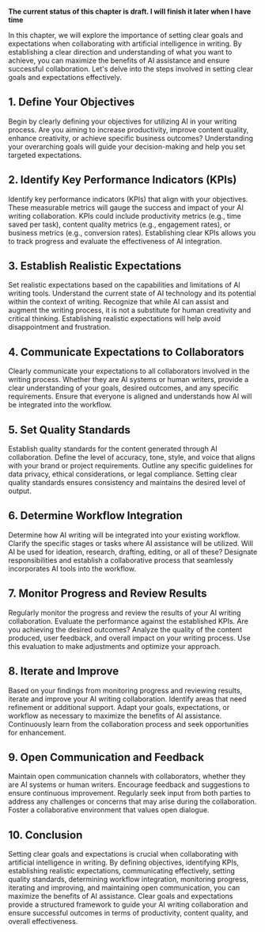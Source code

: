 **The current status of this chapter is draft. I will finish it later when I have time**

In this chapter, we will explore the importance of setting clear goals and expectations when collaborating with artificial intelligence in writing. By establishing a clear direction and understanding of what you want to achieve, you can maximize the benefits of AI assistance and ensure successful collaboration. Let's delve into the steps involved in setting clear goals and expectations effectively.

**1. Define Your Objectives**
-----------------------------

Begin by clearly defining your objectives for utilizing AI in your writing process. Are you aiming to increase productivity, improve content quality, enhance creativity, or achieve specific business outcomes? Understanding your overarching goals will guide your decision-making and help you set targeted expectations.

**2. Identify Key Performance Indicators (KPIs)**
-------------------------------------------------

Identify key performance indicators (KPIs) that align with your objectives. These measurable metrics will gauge the success and impact of your AI writing collaboration. KPIs could include productivity metrics (e.g., time saved per task), content quality metrics (e.g., engagement rates), or business metrics (e.g., conversion rates). Establishing clear KPIs allows you to track progress and evaluate the effectiveness of AI integration.

**3. Establish Realistic Expectations**
---------------------------------------

Set realistic expectations based on the capabilities and limitations of AI writing tools. Understand the current state of AI technology and its potential within the context of writing. Recognize that while AI can assist and augment the writing process, it is not a substitute for human creativity and critical thinking. Establishing realistic expectations will help avoid disappointment and frustration.

**4. Communicate Expectations to Collaborators**
------------------------------------------------

Clearly communicate your expectations to all collaborators involved in the writing process. Whether they are AI systems or human writers, provide a clear understanding of your goals, desired outcomes, and any specific requirements. Ensure that everyone is aligned and understands how AI will be integrated into the workflow.

**5. Set Quality Standards**
----------------------------

Establish quality standards for the content generated through AI collaboration. Define the level of accuracy, tone, style, and voice that aligns with your brand or project requirements. Outline any specific guidelines for data privacy, ethical considerations, or legal compliance. Setting clear quality standards ensures consistency and maintains the desired level of output.

**6. Determine Workflow Integration**
-------------------------------------

Determine how AI writing will be integrated into your existing workflow. Clarify the specific stages or tasks where AI assistance will be utilized. Will AI be used for ideation, research, drafting, editing, or all of these? Designate responsibilities and establish a collaborative process that seamlessly incorporates AI tools into the workflow.

**7. Monitor Progress and Review Results**
------------------------------------------

Regularly monitor the progress and review the results of your AI writing collaboration. Evaluate the performance against the established KPIs. Are you achieving the desired outcomes? Analyze the quality of the content produced, user feedback, and overall impact on your writing process. Use this evaluation to make adjustments and optimize your approach.

**8. Iterate and Improve**
--------------------------

Based on your findings from monitoring progress and reviewing results, iterate and improve your AI writing collaboration. Identify areas that need refinement or additional support. Adapt your goals, expectations, or workflow as necessary to maximize the benefits of AI assistance. Continuously learn from the collaboration process and seek opportunities for enhancement.

**9. Open Communication and Feedback**
--------------------------------------

Maintain open communication channels with collaborators, whether they are AI systems or human writers. Encourage feedback and suggestions to ensure continuous improvement. Regularly seek input from both parties to address any challenges or concerns that may arise during the collaboration. Foster a collaborative environment that values open dialogue.

**10. Conclusion**
------------------

Setting clear goals and expectations is crucial when collaborating with artificial intelligence in writing. By defining objectives, identifying KPIs, establishing realistic expectations, communicating effectively, setting quality standards, determining workflow integration, monitoring progress, iterating and improving, and maintaining open communication, you can maximize the benefits of AI assistance. Clear goals and expectations provide a structured framework to guide your AI writing collaboration and ensure successful outcomes in terms of productivity, content quality, and overall effectiveness.
